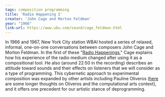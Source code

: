 ```yaml
---
tags: composition programming
title: 'Radio Happening I'
creator: 'John Cage and Morton Feldman'
year: "1966"
link-url: https://www.ubu.com/sound/cage_feldman.html
---
```


In 1966 and 1967, New York City station WBAI hosted a series of relaxed, informal, one-on-one conversations between composers John Cage and Morton Feldman. In the first of these "[Radio Happenings](https://www.ubu.com/sound/cage_feldman.html)," Cage explains how his experience of the radio medium changed after using it as a compositional tool. He also (around 22:50 in the recording) describes an attitude toward sounds and their effects on listeners that we will consider as a type of programming. This cybernetic approach to experimental composition was expanded by other artists including Pauline Oliveros ([here](https://akstuhl.net/blog/2016-12-12-oliveros.html) are some longer thoughts on Oliveros and the computational arts context), and it offers one precedent for our artistic stance of deprogramming.
